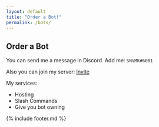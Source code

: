 ```yaml
---
layout: default
title: "Order a Bot!"
permalink: /bots/
---
```


## Order a Bot

You can send me a message in Discord. Add me: `SNVMK#6001`

Also you can join my server: [Invite](https://discord.gg/6tnunxRggd)

My services:
- Hosting
- Slash Commands
- Give you bot owning

{% include footer.md %}
